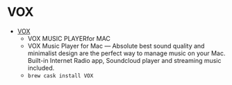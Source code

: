 # VOX
- [VOX](https://vox.rocks/mac-music-player)
  -  VOX MUSIC PLAYERfor MAC
  - VOX Music Player for Mac — Absolute best sound quality and minimalist design are the perfect way to manage music on your Mac. Built-in Internet Radio app, Soundcloud player and streaming music included.
  - `brew cask install VOX`
